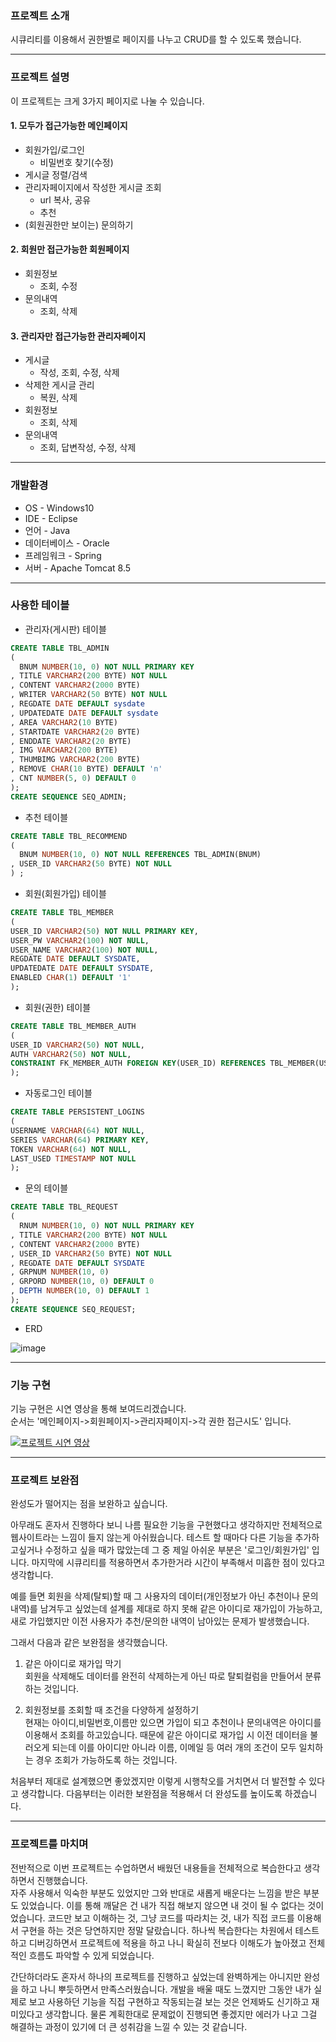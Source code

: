 ### 프로젝트 소개
시큐리티를 이용해서 권한별로 페이지를 나누고 CRUD를 할 수 있도록 했습니다.

---
### 프로젝트 설명
이 프로젝트는 크게 3가지 페이지로 나눌 수 있습니다.

#### 1. 모두가 접근가능한 메인페이지
  * 회원가입/로그인
    * 비밀번호 찾기(수정)
  * 게시글 정렬/검색
  * 관리자페이지에서 작성한 게시글 조회
    * url 복사, 공유
    * 추천
  * (회원권한만 보이는) 문의하기
  
#### 2. 회원만 접근가능한 회원페이지
  * 회원정보
    * 조회, 수정
  * 문의내역
    * 조회, 삭제
    
#### 3. 관리자만 접근가능한 관리자페이지
  * 게시글
    * 작성, 조회, 수정, 삭제
  * 삭제한 게시글 관리
    * 복원, 삭제
  * 회원정보
    * 조회, 삭제
  * 문의내역
    * 조회, 답변작성, 수정, 삭제

---
### 개발환경
* OS - Windows10
* IDE - Eclipse
* 언어 - Java
* 데이터베이스 - Oracle
* 프레임워크 - Spring
* 서버 - Apache Tomcat 8.5

---
### 사용한 테이블
* 관리자(게시판) 테이블
``` SQL
CREATE TABLE TBL_ADMIN 
(
  BNUM NUMBER(10, 0) NOT NULL PRIMARY KEY
, TITLE VARCHAR2(200 BYTE) NOT NULL 
, CONTENT VARCHAR2(2000 BYTE) 
, WRITER VARCHAR2(50 BYTE) NOT NULL 
, REGDATE DATE DEFAULT sysdate 
, UPDATEDATE DATE DEFAULT sysdate 
, AREA VARCHAR2(10 BYTE) 
, STARTDATE VARCHAR2(20 BYTE) 
, ENDDATE VARCHAR2(20 BYTE) 
, IMG VARCHAR2(200 BYTE) 
, THUMBIMG VARCHAR2(200 BYTE) 
, REMOVE CHAR(10 BYTE) DEFAULT 'n' 
, CNT NUMBER(5, 0) DEFAULT 0
);
CREATE SEQUENCE SEQ_ADMIN;
``` 
* 추천 테이블
``` SQL
CREATE TABLE TBL_RECOMMEND 
(
  BNUM NUMBER(10, 0) NOT NULL REFERENCES TBL_ADMIN(BNUM)
, USER_ID VARCHAR2(50 BYTE) NOT NULL 
) ;
```
* 회원(회원가입) 테이블
``` SQL
CREATE TABLE TBL_MEMBER
(
USER_ID VARCHAR2(50) NOT NULL PRIMARY KEY,
USER_PW VARCHAR2(100) NOT NULL,
USER_NAME VARCHAR2(100) NOT NULL,
REGDATE DATE DEFAULT SYSDATE,
UPDATEDATE DATE DEFAULT SYSDATE,
ENABLED CHAR(1) DEFAULT '1'
);
```
* 회원(권한) 테이블
``` SQL
CREATE TABLE TBL_MEMBER_AUTH
(
USER_ID VARCHAR2(50) NOT NULL,
AUTH VARCHAR2(50) NOT NULL,
CONSTRAINT FK_MEMBER_AUTH FOREIGN KEY(USER_ID) REFERENCES TBL_MEMBER(USER_ID)
);
```
* 자동로그인 테이블
``` SQL
CREATE TABLE PERSISTENT_LOGINS
(
USERNAME VARCHAR(64) NOT NULL,
SERIES VARCHAR(64) PRIMARY KEY,
TOKEN VARCHAR(64) NOT NULL,
LAST_USED TIMESTAMP NOT NULL
);
```
* 문의 테이블
``` SQL
CREATE TABLE TBL_REQUEST 
(
  RNUM NUMBER(10, 0) NOT NULL PRIMARY KEY
, TITLE VARCHAR2(200 BYTE) NOT NULL 
, CONTENT VARCHAR2(2000 BYTE) 
, USER_ID VARCHAR2(50 BYTE) NOT NULL 
, REGDATE DATE DEFAULT SYSDATE 
, GRPNUM NUMBER(10, 0) 
, GRPORD NUMBER(10, 0) DEFAULT 0 
, DEPTH NUMBER(10, 0) DEFAULT 1 
);
CREATE SEQUENCE SEQ_REQUEST;
```
* ERD

![image](https://user-images.githubusercontent.com/75934431/106018389-cd79b100-6104-11eb-96ca-558f5ddf2e83.png)

---
### 기능 구현
기능 구현은 시연 영상을 통해 보여드리겠습니다.<br>
순서는 '메인페이지->회원페이지->관리자페이지->각 권한 접근시도' 입니다.

[![프로젝트 시연 영상](http://img.youtube.com/vi/yF0FSMgxf_8/0.jpg)](https://youtu.be/yF0FSMgxf_8?t=0s) 

---
### 프로젝트 보완점
완성도가 떨어지는 점을 보완하고 싶습니다.

아무래도 혼자서 진행하다 보니 나름 필요한 기능을 구현했다고 생각하지만 전체적으로 웹사이트라는 느낌이 들지 않는게 아쉬웠습니다.
테스트 할 때마다 다른 기능을 추가하고싶거나 수정하고 싶을 때가 많았는데 그 중 제일 아쉬운 부분은 '로그인/회원가입' 입니다.
마지막에 시큐리티를 적용하면서 추가한거라 시간이 부족해서 미흡한 점이 있다고 생각합니다.

예를 들면 회원을 삭제(탈퇴)할 때 그 사용자의 데이터(개인정보가 아닌 추천이나 문의내역)를 남겨두고 싶었는데 
설계를 제대로 하지 못해 같은 아이디로 재가입이 가능하고, 새로 가입했지만 이전 사용자가 추천/문의한 내역이 남아있는 문제가 발생했습니다.

그래서 다음과 같은 보완점을 생각했습니다.

1. 같은 아이디로 재가입 막기<br>
회원을 삭제해도 데이터를 완전히 삭제하는게 아닌 따로 탈퇴컬럼을 만들어서 분류하는 것입니다.

2. 회원정보를 조회할 때 조건을 다양하게 설정하기<br>
현재는 아이디,비밀번호,이름만 있으면 가입이 되고 추천이나 문의내역은 아이디를 이용해서 조회를 하고있습니다.
때문에 같은 아이디로 재가입 시 이전 데이터을 불러오게 되는데 이를 아이디만 아니라 이름, 이메일 등 여러 개의 조건이 모두 일치하는 경우 조회가 가능하도록 하는 것입니다.

처음부터 제대로 설계했으면 좋았겠지만 이렇게 시행착오를 거치면서 더 발전할 수 있다고 생각합니다.
다음부터는 이러한 보완점을 적용해서 더 완성도를 높이도록 하겠습니다.

---
### 프로젝트를 마치며
전반적으로 이번 프로젝트는 수업하면서 배웠던 내용들을 전체적으로 복습한다고 생각하면서 진행했습니다.<br>
자주 사용해서 익숙한 부분도 있었지만 그와 반대로 새롭게 배운다는 느낌을 받은 부분도 있었습니다.
이를 통해 깨달은 건 내가 직접 해보지 않으면 내 것이 될 수 없다는 것이었습니다.
코드만 보고 이해하는 것, 그냥 코드를 따라치는 것, 내가 직접 코드를 이용해서 구현을 하는 것은 당연하지만 정말 달랐습니다.
하나씩 복습한다는 차원에서 테스트하고 디버깅하면서 프로젝트에 적용을 하고 나니 확실히 전보다 이해도가 높아졌고 전체적인 흐름도 파악할 수 있게 되었습니다.

간단하더라도 혼자서 하나의 프로젝트를 진행하고 싶었는데 완벽하게는 아니지만 완성을 하고 나니 뿌듯하면서 만족스러웠습니다.
개발을 배울 때도 느꼈지만 그동안 내가 실제로 보고 사용하던 기능을 직접 구현하고 작동되는걸 보는 것은 언제봐도 신기하고 재미있다고 생각합니다.
물론 계획한대로 문제없이 진행되면 좋겠지만 에러가 나고 그걸 해결하는 과정이 있기에 더 큰 성취감을 느낄 수 있는 것 같습니다.

